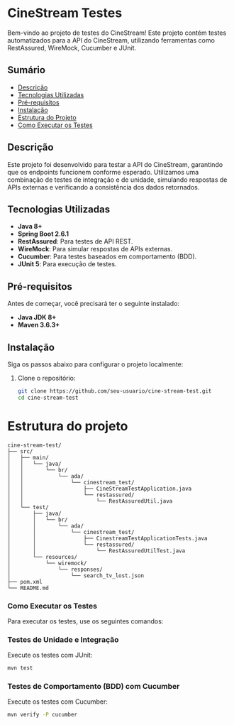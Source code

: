 # **CineStream Testes**

Bem-vindo ao projeto de testes do CineStream! Este projeto contém testes automatizados para a API do CineStream, utilizando ferramentas como RestAssured, WireMock, Cucumber e JUnit.

## **Sumário**
- [Descrição](#descrição)
- [Tecnologias Utilizadas](#tecnologias-utilizadas)
- [Pré-requisitos](#pré-requisitos)
- [Instalação](#instalação)
- [Estrutura do Projeto](#estrutura-do-projeto)
- [Como Executar os Testes](#como-executar-os-testes)


## **Descrição**
Este projeto foi desenvolvido para testar a API do CineStream, garantindo que os endpoints funcionem conforme esperado. Utilizamos uma combinação de testes de integração e de unidade, simulando respostas de APIs externas e verificando a consistência dos dados retornados.

## **Tecnologias Utilizadas**
- **Java 8+**
- **Spring Boot 2.6.1**
- **RestAssured**: Para testes de API REST.
- **WireMock**: Para simular respostas de APIs externas.
- **Cucumber**: Para testes baseados em comportamento (BDD).
- **JUnit 5**: Para execução de testes.

## **Pré-requisitos**
Antes de começar, você precisará ter o seguinte instalado:
- **Java JDK 8+**
- **Maven 3.6.3+**

## **Instalação**
Siga os passos abaixo para configurar o projeto localmente:

1. Clone o repositório:
   ```bash
   git clone https://github.com/seu-usuario/cine-stream-test.git
   cd cine-stream-test
   
# Estrutura do projeto
```
cine-stream-test/
├── src/
│   ├── main/
│   │   └── java/
│   │       └── br/
│   │           └── ada/
│   │               └── cinestream_test/
│   │                   ├── CineStreamTestApplication.java
│   │                   └── restassured/
│   │                       └── RestAssuredUtil.java
│   └── test/
│       ├── java/
│       │   └── br/
│       │       └── ada/
│       │           └── cinestream_test/
│       │               ├── CinestreamTestApplicationTests.java
│       │               └── restassured/
│       │                   └── RestAssuredUtilTest.java
│       └── resources/
│           └── wiremock/
│               └── responses/
│                   └── search_tv_lost.json
├── pom.xml
└── README.md
```
### Como Executar os Testes
Para executar os testes, use os seguintes comandos:

### Testes de Unidade e Integração
Execute os testes com JUnit:

```bash 
mvn test 
```

### Testes de Comportamento (BDD) com Cucumber
Execute os testes com Cucumber:
```bash 
mvn verify -P cucumber
```

